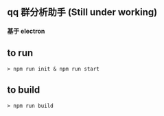 ## qq 群分析助手 (Still under working)
#### 基于 electron
## to run
```> npm run init & npm run start```
## to build
```> npm run build```
